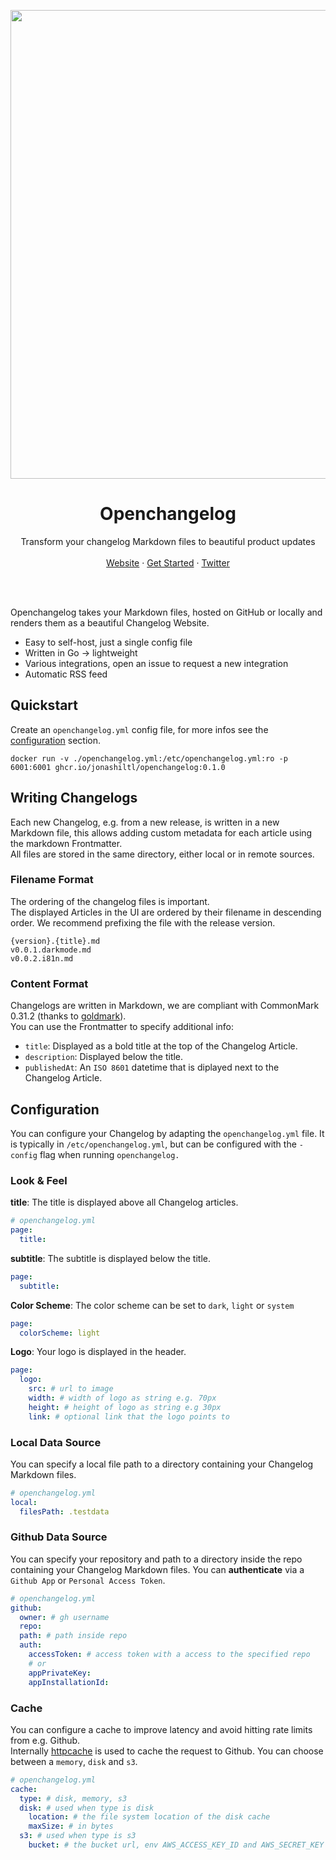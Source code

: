 <p align="center">
  <img width="750" src="https://github.com/user-attachments/assets/64259c72-17b7-479e-8079-98d7e2b72593"/>
  <h1 align="center"><b>Openchangelog</b></h1>
</p>
<p align="center">
  Transform your changelog Markdown files to beautiful product updates
  <br />
  <br />
  <a href="https://openchangelog.com">Website</a>
  ·
  <a href="https://cloud.openchangelog.com">Get Started</a>
  ·
  <a href="https://twitter.com/jonasdevs">Twitter</a>
</p>
<br />
<br />
</p>

Openchangelog takes your Markdown files, hosted on GitHub or locally and renders them as a beautiful Changelog Website.
- Easy to self-host, just a single config file
- Written in Go → lightweight
- Various integrations, open an issue to request a new integration
- Automatic RSS feed

## Quickstart
Create an `openchangelog.yml` config file, for more infos see the [configuration](#configuration) section.
```
docker run -v ./openchangelog.yml:/etc/openchangelog.yml:ro -p 6001:6001 ghcr.io/jonashiltl/openchangelog:0.1.0
```

## Writing Changelogs
Each new Changelog, e.g. from a new release, is written in a new Markdown file, this allows adding custom metadata for each article using the markdown Frontmatter.  
All files are stored in the same directory, either local or in remote sources.

### Filename Format
The ordering of the changelog files is important.  
The displayed Articles in the UI are ordered by their filename in descending order. We recommend prefixing the file with the release version.
```
{version}.{title}.md
v0.0.1.darkmode.md
v0.0.2.i81n.md
```

### Content Format
Changelogs are written in Markdown, we are compliant with CommonMark 0.31.2 (thanks to [goldmark](https://github.com/yuin/goldmark)).  
You can use the Frontmatter to specify additional info:
- `title`: Displayed as a bold title at the top of the Changelog Article.
- `description`: Displayed below the title.
- `publishedAt`: An `ISO 8601` datetime that is diplayed next to the Changelog Article.
  
## Configuration
You can configure your Changelog by adapting the `openchangelog.yml` file.
It is typically in `/etc/openchangelog.yml`, but can be configured with the `-config` flag when running `openchangelog.`

### Look & Feel
**title**: The title is displayed above all Changelog articles.
```yaml
# openchangelog.yml
page:
  title:
```
**subtitle**: The subtitle is displayed below the title.
```yaml
page:
  subtitle:
```

**Color Scheme**: The color scheme can be set to `dark`, `light` or `system`
```yaml
page:
  colorScheme: light
```

**Logo**: Your logo is displayed in the header.
```yaml
page:
  logo:
    src: # url to image
    width: # width of logo as string e.g. 70px
    height: # height of logo as string e.g 30px
    link: # optional link that the logo points to
```

### Local Data Source
You can specify a local file path to a directory containing your Changelog Markdown files.
```yaml
# openchangelog.yml
local:
  filesPath: .testdata
```
### Github Data Source
You can specify your repository and path to a directory inside the repo containing your Changelog Markdown files.
You can **authenticate** via a `Github App` or `Personal Access Token`.  
```yaml
# openchangelog.yml
github:
  owner: # gh username
  repo:
  path: # path inside repo
  auth:
    accessToken: # access token with a access to the specified repo
    # or
    appPrivateKey:
    appInstallationId:
```

### Cache
You can configure a cache to improve latency and avoid hitting rate limits from e.g. Github.  
Internally [httpcache](https://github.com/gregjones/httpcache) is used to cache the request to Github.
You can choose between a `memory`, `disk` and `s3`.
```yaml
# openchangelog.yml
cache: 
  type: # disk, memory, s3
  disk: # used when type is disk
    location: # the file system location of the disk cache
    maxSize: # in bytes
  s3: # used when type is s3
    bucket: # the bucket url, env AWS_ACCESS_KEY_ID and AWS_SECRET_KEY are used as credentials
```
